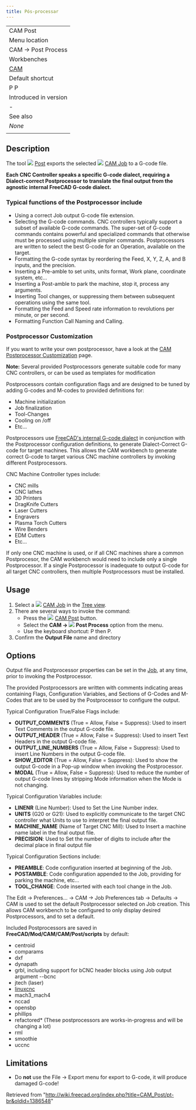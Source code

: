 ```yaml
---
title: Pós-processar
---
```

|  |
| --- |
| CAM Post |
| Menu location |
| CAM → Post Process |
| Workbenches |
| [CAM](/CAM_Workbench "CAM Workbench") |
| Default shortcut |
| P P |
| Introduced in version |
| - |
| See also |
| *None* |
|  |

## Description

The tool ![](/images/CAM_Post.svg) [Post](/CAM_Post "CAM Post") exports the selected ![](/images/CAM_Job.svg) [CAM Job](/CAM_Job "CAM Job") to a G-code file.

**Each CNC Controller speaks a specific G-code dialect, requiring a Dialect-correct Postprocessor to translate the final output from the agnostic internal FreeCAD G-code dialect.**

### Typical functions of the Postprocessor include

* Using a correct Job output G-code file extension.
* Selecting the G-code commands. CNC controllers typically support a subset of available G-code commands. The super-set of G-code commands contains powerful and specialized commands that otherwise must be processed using multiple simpler commands. Postprocessors are written to select the best G-code for an Operation, available on the target.
* Formatting the G-code syntax by reordering the Feed, X, Y, Z, A, and B inputs, and the precision.
* Inserting a Pre-amble to set units, units format, Work plane, coordinate system, etc...
* Inserting a Post-amble to park the machine, stop it, process any arguments.
* Inserting Tool changes, or suppressing them between subsequent operations using the same tool.
* Formatting the Feed and Speed rate information to revolutions per minute, or per second.
* Formatting Function Call Naming and Calling.

### Postprocessor Customization

If you want to write your own postprocessor, have a look at the [CAM Postprocessor Customization](/CAM_Postprocessor_Customization "CAM Postprocessor Customization") page.

**Note:** Several provided Postprocessors generate suitable code for many CNC controllers, or can be used as templates for modification

Postprocessors contain configuration flags and are designed to be tuned by adding G-codes and M-codes to provided definitions for:

* Machine initialization
* Job finalization
* Tool-Changes
* Cooling on /off
* Etc...

Postprocessors use [FreeCAD's internal G-code dialect](/CAM_scripting#The_FreeCAD_Internal_G-code_Format "CAM scripting") in conjunction with the Postprocessor configuration definitions, to generate Dialect-Correct G-code for target machines. This allows the CAM workbench to generate correct G-code to target various CNC machine controllers by invoking different Postprocessors.

CNC Machine Controller types include:

* CNC mills
* CNC lathes
* 3D Printers
* DragKnife Cutters
* Laser Cutters
* Engravers
* Plasma Torch Cutters
* Wire Benders
* EDM Cutters
* Etc...

If only one CNC machine is used, or if all CNC machines share a common Postprocesor, the CAM workbench would need to include only a single Postprocessor. If a single Postprocessor is inadequate to output G-code for all target CNC controllers, then multiple Postprocessors must be installed.

## Usage

1. Select a ![](/images/CAM_Job.svg) [CAM Job](/CAM_Job "CAM Job") in the [Tree view](/Tree_view "Tree view").
2. There are several ways to invoke the command:
   * Press the ![](/images/CAM_Post.svg) [CAM Post](/CAM_Post "CAM Post") button.
   * Select the **CAM → ![](/images/CAM_Post.svg) Post Process** option from the menu.
   * Use the keyboard shortcut: P then P.
3. Confirm the **Output File** name and directory

## Options

Output file and Postprocessor properties can be set in the [Job](/CAM_Job "CAM Job"), at any time, prior to invoking the Postprocessor.

The provided Postprocessors are written with comments indicating areas containing Flags, Configuration Variables, and Sections of G-Codes and M-Codes that are to be used by the Postprocessor to configure the output.

Typical Configuration True/False Flags include:

* **OUTPUT\_COMMENTS** (True = Allow, False = Suppress): Used to insert Text Comments in the output G-code file.
* **OUTPUT\_HEADER** (True = Allow, False = Suppress): Used to insert Text Headers in the output G-code file.
* **OUTPUT\_LINE\_NUMBERS** (True = Allow, False = Suppress): Used to insert Line Numbers in the output G-code file.
* **SHOW\_EDITOR** (True = Allow, False = Suppress): Used to show the output G-code in a Pop-up window when invoking the Postprocessor.
* **MODAL** (True = Allow, False = Suppress): Used to reduce the number of output G-code lines by stripping Mode information when the Mode is not changing.

Typical Configuration Variables include:

* **LINENR** (Line Number): Used to Set the Line Number index.
* **UNITS** (G20 or G21): Used to explicitly communicate to the target CNC controller what Units to use to interpret the final output file.
* **MACHINE\_NAME** (Name of Target CNC Mill): Used to Insert a machine name label in the final output file.
* **PRECISION**: Used to Set the number of digits to include after the decimal place in final output file

Typical Configuration Sections include:

* **PREAMBLE**: Code configuration inserted at beginning of the Job.
* **POSTAMBLE**: Code configuration appended to the Job, providing for parking the machine, etc...
* **TOOL\_CHANGE**: Code inserted with each tool change in the Job.

The Edit → Preferences... → CAM → Job Preferences tab → Defaults → CAM is used to set the default Postprocessor selected on Job creation. This allows CAM workbench to be configured to only display desired Postprocessors, and to set a default.

Included Postprocessors are saved in **FreeCAD/Mod/CAM/CAM/Post/scripts** by default:

* centroid
* comparams
* dxf
* dynapath
* grbl, including support for bCNC header blocks using Job output argument --bcnc
* jtech (laser)
* [linuxcnc](http://linuxcnc.org/docs/html/gcode/g-code.html#gcode:g17-g19.1)
* mach3\_mach4
* nccad
* opensbp
* phillips
* refactored\* (These postprocessors are works-in-progress and will be changing a lot)
* rml
* smoothie
* uccnc

## Limitations

* Do **not** use the File → Export menu for export to G-code, it will produce damaged G-code!

Retrieved from "<http://wiki.freecad.org/index.php?title=CAM_Post/pt-br&oldid=1386548>"